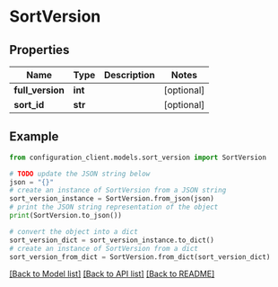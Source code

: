 # SortVersion


## Properties

Name | Type | Description | Notes
------------ | ------------- | ------------- | -------------
**full_version** | **int** |  | [optional] 
**sort_id** | **str** |  | [optional] 

## Example

```python
from configuration_client.models.sort_version import SortVersion

# TODO update the JSON string below
json = "{}"
# create an instance of SortVersion from a JSON string
sort_version_instance = SortVersion.from_json(json)
# print the JSON string representation of the object
print(SortVersion.to_json())

# convert the object into a dict
sort_version_dict = sort_version_instance.to_dict()
# create an instance of SortVersion from a dict
sort_version_from_dict = SortVersion.from_dict(sort_version_dict)
```
[[Back to Model list]](../README.md#documentation-for-models) [[Back to API list]](../README.md#documentation-for-api-endpoints) [[Back to README]](../README.md)


